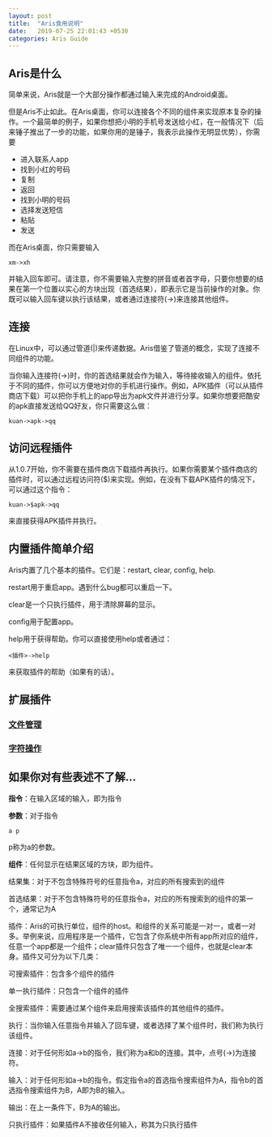 ```yaml
---
layout: post
title:  "Aris食用说明"
date:   2019-07-25 22:01:43 +0530
categories: Aris Guide
---
```

## Aris是什么

  简单来说，Aris就是一个大部分操作都通过输入来完成的Android桌面。
  
  但是Aris不止如此。在Aris桌面，你可以连接各个不同的组件来实现原本复杂的操作。一个最简单的例子，如果你想把小明的手机号发送给小红，在一般情况下（后来锤子推出了一步的功能，如果你用的是锤子，我表示此操作无明显优势），你需要
  
  * 进入联系人app
  * 找到小红的号码
  * 复制
  * 返回
  * 找到小明的号码
  * 选择发送短信
  * 粘贴
  * 发送
  
而在Aris桌面，你只需要输入
  
    xm->xh
    
并输入回车即可。请注意，你不需要输入完整的拼音或者首字母，只要你想要的结果在第一个位置以实心的方块出现（首选结果），即表示它是当前操作的对象。你既可以输入回车键以执行该结果，或者通过连接符(->)来连接其他组件。
  
## 连接

  在Linux中，可以通过管道(|)来传递数据。Aris借鉴了管道的概念，实现了连接不同组件的功能。
  
  当你输入连接符(->)时，你的首选结果就会作为输入，等待接收输入的组件。依托于不同的插件，你可以方便地对你的手机进行操作。例如，APK插件（可以从插件商店下载）可以把你手机上的app导出为apk文件并进行分享。如果你想要把酷安的apk直接发送给QQ好友，你只需要这么做：
  
    kuan->apk->qq
    
## 访问远程插件

  从1.0.7开始，你不需要在插件商店下载插件再执行。如果你需要某个插件商店的插件时，可以通过远程访问符($)来实现。例如，在没有下载APK插件的情况下，可以通过这个指令：
   
    kuan->$apk->qq
    
  来直接获得APK插件并执行。
    
## 内置插件简单介绍  
  
  Aris内置了几个基本的插件。它们是：restart, clear, config, help. 
  
  restart用于重启app。遇到什么bug都可以重启一下。
  
  clear是一个只执行插件，用于清除屏幕的显示。
  
  config用于配置app。
  
  help用于获得帮助。你可以直接使用help或者通过：
  
    <插件>->help
  
  来获取插件的帮助（如果有的话）。
  
## 扩展插件


### [文件管理]
  
  [文件管理]:http://arislauncher.com/aris/guide/2017/07/25/cd/
          
### [字符操作]

  [字符操作]:http://arislauncher.com/aris/guide/2017/07/25/string/
  
## 如果你对有些表述不了解...

  **指令**：在输入区域的输入，即为指令

  **参数**：对于指令
  
    a p
    
  p称为a的参数。
  
  **组件**：任何显示在结果区域的方块，即为组件。
  
  结果集：对于不包含特殊符号的任意指令a，对应的所有搜索到的组件
  
  首选结果：对于不包含特殊符号的任意指令a，对应的所有搜索到的组件的第一个，通常记为A
  
  插件：Aris的可执行单位，组件的host。和组件的关系可能是一对一，或者一对多。举例来说，应用程序是一个插件，它包含了你系统中所有app所对应的组件，任意一个app都是一个组件；clear插件只包含了唯一一个组件，也就是clear本身。插件又可分为以下几类：
  
  可搜索插件：包含多个组件的插件
  
  单一执行插件：只包含一个组件的插件
  
  全搜索插件：需要通过某个组件来启用搜索该插件的其他组件的插件。
  
  执行：当你输入任意指令并输入了回车键，或者选择了某个组件时，我们称为执行该组件。
  
  连接：对于任何形如a->b的指令，我们称为a和b的连接。其中，点号(->)为连接符。
  
  输入：对于任何形如a->b的指令。假定指令a的首选指令搜索组件为A，指令b的首选指令搜索组件为B，A即为B的输入。
  
  输出：在上一条件下，B为A的输出。
  
  只执行插件：如果插件A不接收任何输入，称其为只执行插件
   
